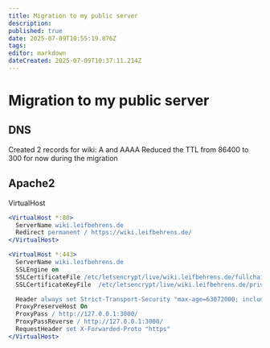 ```yaml
---
title: Migration to my public server
description: 
published: true
date: 2025-07-09T10:55:19.876Z
tags: 
editor: markdown
dateCreated: 2025-07-09T10:37:11.214Z
---
```


# Migration to my public server

## DNS
Created 2 records for wiki: A and AAAA
Reduced the TTL from 86400 to 300 for now during the migration

## Apache2
VirtualHost
```apache
<VirtualHost *:80>
  ServerName wiki.leifbehrens.de
  Redirect permanent / https://wiki.leifbehrens.de/
</VirtualHost>

<VirtualHost *:443>
  ServerName wiki.leifbehrens.de
  SSLEngine on
  SSLCertificateFile /etc/letsencrypt/live/wiki.leifbehrens.de/fullchain.pem
  SSLCertificateKeyFile  /etc/letsencrypt/live/wiki.leifbehrens.de/privkey.pem

  Header always set Strict-Transport-Security "max-age=63072000; includeSubDomains"
  ProxyPreserveHost On
  ProxyPass / http://127.0.0.1:3000/
  ProxyPassReverse / http://127.0.0.1:3000/
  RequestHeader set X-Forwarded-Proto "https"
</VirtualHost>
```